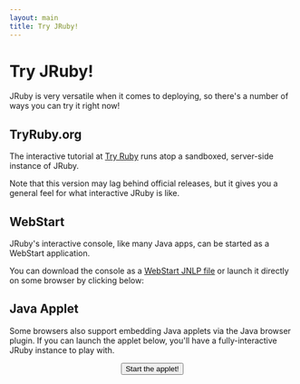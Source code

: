 ```yaml
---
layout: main
title: Try JRuby!
---
```

# Try JRuby!

JRuby is very versatile when it comes to deploying, so there's a number of ways you can try it right now!

## TryRuby.org

The interactive tutorial at [Try Ruby](https://ruby.github.io/TryRuby/) runs atop a sandboxed, server-side instance of JRuby.

Note that this version may lag behind official releases, but it gives you a general feel for what interactive JRuby is like.

## WebStart

JRuby's interactive console, like many Java apps, can be started as a WebStart application.

You can download the console as a [WebStart JNLP file](http://jruby.org/files/irb.jnlp) or launch it directly on some browser by clicking below:

<script src="https://www.java.com/js/deployJava.js"></script>
<script>
    // using JavaScript to get location of JNLP file relative to HTML page
    var dir = location.href.substring(0, location.href.lastIndexOf('/')+1);
    var url = dir + "files/irb.jnlp";
    deployJava.createWebStartLaunchButton(url, '1.6.0');
</script>

## Java Applet

Some browsers also support embedding Java applets via the Java browser plugin. If you can launch the applet below, you'll have a fully-interactive JRuby instance to play with.

<script language="JavaScript"><!--
function startApplet() {
    appletsource='<applet code="org.jruby.JRubyApplet.class" archive="https://s3.amazonaws.com/jruby.org/downloads/9.0.1.0/jruby-complete-9.0.1.0.jar" width="700" height="500">\n';
    appletsource+='<param name="jruby.console" value="true" />\n';
    appletsource+='<param name="jruby.banner" value="Welcome to JRuby on the Web!" />\n';
    appletsource+='<param name="jruby.eval" value="ARGV << \'-f\' << \'--readline\' << \'--prompt\' << \'simple\'; require \'irb\' ; require \'irb/completion\' ; Thread.new { IRB.start }" />\n';
    appletsource+='</applet>\n';
    document.getElementById('appletplace').innerHTML=appletsource;
}
//--></script> 

<div id="appletplace" align="center"> 
<form name="myform"> 
<input type="button" value="Start the applet!" onClick="startApplet()"> 
</form>
</div>
